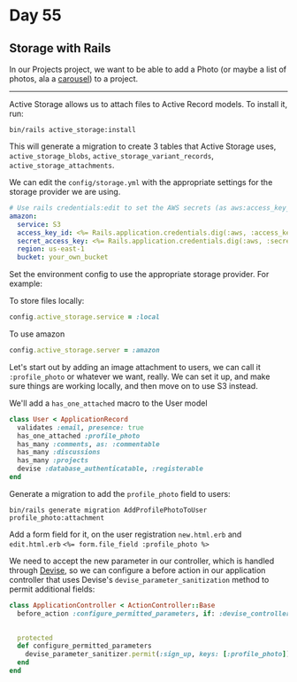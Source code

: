 # Day 55
  
## Storage with Rails  
  
In our Projects project, we want to be able to add a Photo (or maybe a list of photos, ala a [carousel](https://getbootstrap.com/docs/5.0/components/carousel/)) to a project.  

---

Active Storage allows us to attach files to Active Record models. To install it, run:

```
bin/rails active_storage:install
```

This will generate a migration to create 3 tables that Active Storage uses, `active_storage_blobs`, `active_storage_variant_records`, `active_storage_attachments`.  

We can edit the `config/storage.yml` with the appropriate settings for the storage provider we are using.

```yaml
# Use rails credentials:edit to set the AWS secrets (as aws:access_key_id|secret_access_key)
amazon:
  service: S3
  access_key_id: <%= Rails.application.credentials.dig(:aws, :access_key_id) %>
  secret_access_key: <%= Rails.application.credentials.dig(:aws, :secret_access_key) %>
  region: us-east-1
  bucket: your_own_bucket
```

Set the environment config to use the appropriate storage provider. For example:

To store files locally:
```ruby
config.active_storage.service = :local
```

To use amazon
```ruby
config.active_storage.server = :amazon
```

Let's start out by adding an image attachment to users, we can call it `:profile_photo` or whatever we want, really. We can set it up, and make sure things are working locally, and then move on to use S3 instead.

We'll add a `has_one_attached` macro to the User model
```ruby
class User < ApplicationRecord
  validates :email, presence: true
  has_one_attached :profile_photo
  has_many :comments, as: :commentable
  has_many :discussions
  has_many :projects
  devise :database_authenticatable, :registerable
end
```

Generate a migration to add the `profile_photo` field to users:
```
bin/rails generate migration AddProfilePhotoToUser profile_photo:attachment
```

Add a form field for it, on the user registration `new.html.erb` and `edit.html.erb` `<%= form.file_field :profile_photo %>`   
  
We need to accept the new parameter in our controller, which is handled through [Devise](https://github.com/heartcombo/devise#strong-parameters), so we can configure a before action in our application controller that uses Devise's `devise_parameter_sanitization` method to permit additional fields:

```ruby
class ApplicationController < ActionController::Base
  before_action :configure_permitted_parameters, if: :devise_controller?

  
  protected
  def configure_permitted_parameters
    devise_parameter_sanitizer.permit(:sign_up, keys: [:profile_photo])
  end
end

```